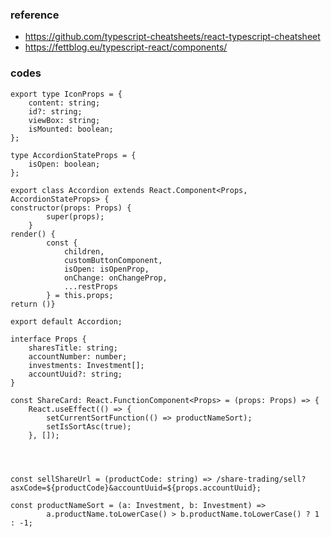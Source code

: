 ### reference
- https://github.com/typescript-cheatsheets/react-typescript-cheatsheet
- https://fettblog.eu/typescript-react/components/


### codes

```
export type IconProps = {
	content: string;
	id?: string;
	viewBox: string;
	isMounted: boolean;
};
```
```
type AccordionStateProps = {
	isOpen: boolean;
};
```
```
export class Accordion extends React.Component<Props, AccordionStateProps> {
constructor(props: Props) {
		super(props);
	}
render() {
		const {
			children,
			customButtonComponent,
			isOpen: isOpenProp,
			onChange: onChangeProp,
			...restProps
		} = this.props;
return ()}

export default Accordion;
```

```
interface Props {
	sharesTitle: string;
	accountNumber: number;
	investments: Investment[];
	accountUuid?: string;
}

const ShareCard: React.FunctionComponent<Props> = (props: Props) => {
	React.useEffect(() => {
		setCurrentSortFunction(() => productNameSort);
		setIsSortAsc(true);
	}, []);
	
	


const sellShareUrl = (productCode: string) => /share-trading/sell?asxCode=${productCode}&accountUuid=${props.accountUuid};

const productNameSort = (a: Investment, b: Investment) =>
		a.productName.toLowerCase() > b.productName.toLowerCase() ? 1 : -1;
		
```
